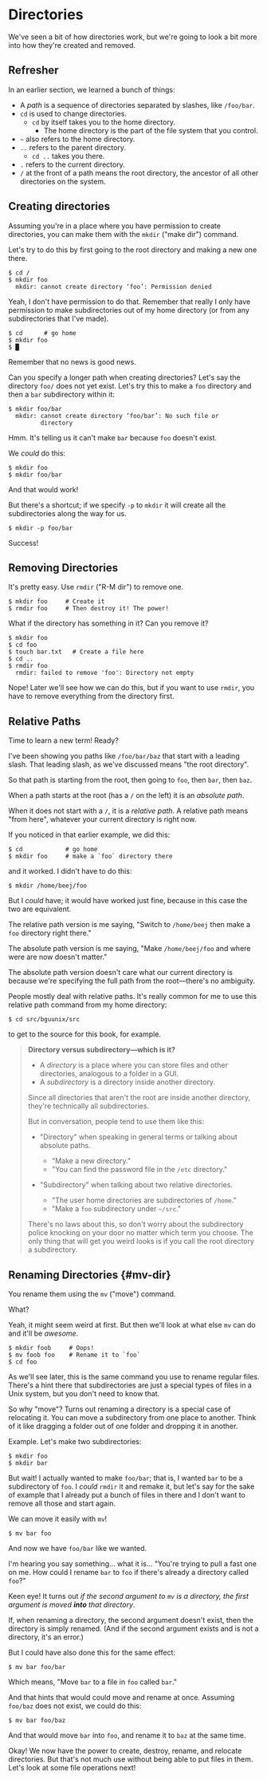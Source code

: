 # Directories

We've seen a bit of how directories work, but we're going to look a bit
more into how they're created and removed.

## Refresher

In an earlier section, we learned a bunch of things:

* A _path_ is a sequence of directories separated by slashes, like
  `/foo/bar`.
* `cd` is used to change directories.
  * `cd` by itself takes you to the home directory.
    * The home directory is the part of the file system that you
      control.
* `~` also refers to the home directory.
* `..` refers to the parent directory.
  * `cd ..` takes you there.
* `.` refers to the current directory.
* `/` at the front of a path means the root directory, the ancestor of
  all other directories on the system.

## Creating directories

Assuming you're in a place where you have permission to create
directories, you can make them with the `mkdir` ("make dir") command.

Let's try to do this by first going to the root directory and making a
new one there.

``` {.default}
$ cd /
$ mkdir foo
  mkdir: cannot create directory ‘foo’: Permission denied
```

Yeah, I don't have permission to do that. Remember that really I only
have permission to make subdirectories out of my home directory (or from
any subdirectories that I've made).

``` {.default}
$ cd      # go home
$ mkdir foo
$ █
```

Remember that no news is good news.

Can you specify a longer path when creating directories? Let's say the
directory `foo/` does not yet exist. Let's try this to make a `foo`
directory and then a `bar` subdirectory within it:

``` {.default}
$ mkdir foo/bar
  mkdir: cannot create directory ‘foo/bar’: No such file or
         directory
```

Hmm. It's telling us it can't make `bar` because `foo` doesn't exist.

We *could* do this:

``` {.default}
$ mkdir foo
$ mkdir foo/bar
```

And that would work!

But there's a shortcut; if we specify `-p` to `mkdir` it will create all
the subdirectories along the way for us.

``` {.default}
$ mkdir -p foo/bar
```

Success!

## Removing Directories

It's pretty easy. Use `rmdir` ("R-M dir") to remove one.

``` {.default}
$ mkdir foo     # Create it
$ rmdir foo     # Then destroy it! The power!
```

What if the directory has something in it? Can you remove it?

``` {.default}
$ mkdir foo
$ cd foo
$ touch bar.txt   # Create a file here
$ cd ..
$ rmdir foo
  rmdir: failed to remove 'foo': Directory not empty
```

Nope! Later we'll see how we can do this, but if you want to use
`rmdir`, you have to remove everything from the directory first.

## Relative Paths

Time to learn a new term! Ready?

I've been showing you paths like `/foo/bar/baz` that start with a
leading slash. That leading slash, as we've discussed means "the root
directory".

So that path is starting from the root, then going to `foo`, then `bar`,
then `baz`.

When a path starts at the root (has a `/` on the left) it is an
*absolute path*.

When it does not start with a `/`, it is a *relative path*. A relative
path means "from here", whatever your current directory is right now.

If you noticed in that earlier example, we did this:

``` {.default}
$ cd            # go home
$ mkdir foo     # make a `foo` directory there
```

and it worked. I didn't have to do this:

``` {.default}
$ mkdir /home/beej/foo
```

But I *could* have; it would have worked just fine, because in this case
the two are equivalent.

The relative path version is me saying, "Switch to `/home/beej` then
make a `foo` directory right there."

The absolute path version is me saying, "Make `/home/beej/foo` and where
were are now doesn't matter."

The absolute path version doesn't care what our current directory is
because we're specifying the full path from the root—there's no
ambiguity.

People mostly deal with relative paths. It's really common for me to
use this relative path command from my home directory:

``` {.default}
$ cd src/bguunix/src
```

to get to the source for this book, for example.

> **Directory versus subdirectory—which is it?**
>
> * A *directory* is a place where you can store files and other
>   directories, analogous to a folder in a GUI.
> * A *subdirectory* is a directory inside another directory.
>
> Since all directories that aren't the root are inside another directory,
> they're technically all subdirectories.
>
> But in conversation, people tend to use them like this:
>
> * "Directory" when speaking in general terms or talking about absolute
>   paths.
>   * "Make a new directory."
>   * "You can find the password file in the `/etc` directory."
> 
> * "Subdirectory" when talking about two relative directories.
>   * "The user home directories are subdirectories of `/home`."
>   * "Make a `foo` subdirectory under `~/src`."
>
> There's no laws about this, so don't worry about the subdirectory
> police knocking on your door no matter which term you choose. The only
> thing that will get you weird looks is if you call the root directory
> a subdirectory.

## Renaming Directories {#mv-dir}

You rename them using the `mv` ("move") command.

What?

Yeah, it might seem weird at first. But then we'll look at what else
`mv` can do and it'll be *awesome*.

``` {.default}
$ mkdir foob     # Oops!
$ mv foob foo    # Rename it to `foo`
$ cd foo
```

As we'll see later, this is the same command you use to rename regular
files. There's a hint there that subdirectories are just a special types
of files in a Unix system, but you don't need to know that.

So why "move"? Turns out renaming a directory is a special case of
relocating it. You can move a subdirectory from one place to another.
Think of it like dragging a folder out of one folder and dropping it in
another.

Example. Let's make two subdirectories:

``` {.default}
$ mkdir foo
$ mkdir bar
```

But wait! I actually wanted to make `foo/bar`; that is, I wanted `bar`
to be a subdirectory of `foo`. I *could* `rmdir` it and remake it, but
let's say for the sake of example that I already put a bunch of files in
there and I don't want to remove all those and start again.

We can move it easily with `mv`!

``` {.default}
$ mv bar foo
```

And now we have `foo/bar` like we wanted.

I'm hearing you say something... what it is... "You're trying to pull a
fast one on me. How could I rename `bar` to `foo` if there's already a
directory called `foo`?"

Keen eye! It turns out _if the second argument to `mv` is a directory,
the first argument is moved_ ***into*** _that directory_.

If, when renaming a directory, the second argument doesn't exist, then
the directory is simply renamed. (And if the second argument exists and
is not a directory, it's an error.)

But I could have also done this for the same effect:

``` {.default}
$ mv bar foo/bar
```

Which means, "Move `bar` to a file in `foo` called `bar`."

And that hints that would could move and rename at once. Assuming
`foo/baz` does not exist, we could do this:

``` {.default}
$ mv bar foo/baz
```

And that would move `bar` into `foo`, and rename it to `baz` at the same
time.

Okay! We now have the power to create, destroy, rename, and relocate
directories. But that's not much use without being able to put files in
them. Let's look at some file operations next!

